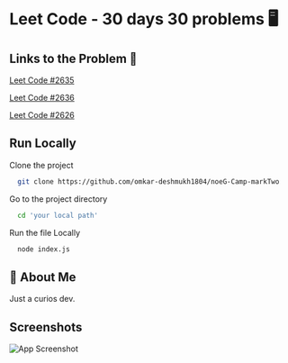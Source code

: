 
# Leet Code - 30 days 30 problems 🖥




## Links to the Problem 🧲


[Leet Code #2635](https://leetcode.com/problems/apply-transform-over-each-element-in-array/?envType=study-plan-v2&envId=30-days-of-javascript)

[Leet Code #2636](https://leetcode.com/problems/filter-elements-from-array/description/?envType=study-plan-v2&envId=30-days-of-javascript)

[Leet Code #2626](https://leetcode.com/problems/array-reduce-transformation/?envType=study-plan-v2&envId=30-days-of-javascript)


## Run Locally

Clone the project

```bash
  git clone https://github.com/omkar-deshmukh1804/noeG-Camp-markTwo
```

Go to the project directory

```bash
  cd 'your local path'
```

Run the file Locally

```bash
  node index.js
```


## 🚀 About Me
Just a curios dev. 


## Screenshots

![App Screenshot](https://drive.google.com/file/d/1PIHmcStYS_VIkb7GuQDGKmStTL09R7bh/view?usp=drive_link)

